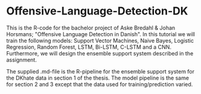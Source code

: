 # Offensive-Language-Detection-DK

This is the R-code for the bachelor project of Aske Bredahl & Johan Horsmans; "Offensive Language Detection in Danish". In this tutorial we will train the following models: Support Vector Machines, Naive Bayes, Logistic Regression, Random Forest, LSTM, Bi-LSTM, C-LSTM and a CNN. Furthermore, we will design the ensemble support system described in the assignment.

The supplied .md-file is the R-pipeline for the ensemble support system for the DKhate data in section 1 of the thesis. The model pipeline is the same for section 2 and 3 except that the data used for training/prediction varied.
